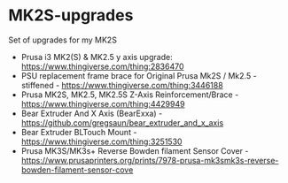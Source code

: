 # MK2S-upgrades
Set of upgrades for my MK2S

- Prusa i3 MK2(S) & MK2.5 y axis upgrade: https://www.thingiverse.com/thing:2836470
- PSU replacement frame brace for Original Prusa Mk2S / Mk2.5 - stiffened - https://www.thingiverse.com/thing:3446188
- Prusa MK2S, MK2.5, MK2.5S Z-Axis Reinforcement/Brace - https://www.thingiverse.com/thing:4429949
- Bear Extruder And X Axis (BearExxa) - https://github.com/gregsaun/bear_extruder_and_x_axis
- Bear Extruder BLTouch Mount - https://www.thingiverse.com/thing:3251530
- Prusa MK3S/MK3s+ Reverse Bowden filament Sensor Cover - https://www.prusaprinters.org/prints/7978-prusa-mk3smk3s-reverse-bowden-filament-sensor-cove


